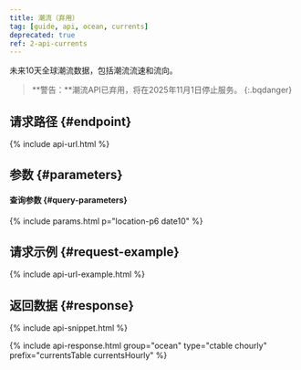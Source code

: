 ```yaml
---
title: 潮流（弃用）
tag: [guide, api, ocean, currents]
deprecated: true
ref: 2-api-currents
---
```


未来10天全球潮流数据，包括潮流流速和流向。

> **警告：**潮流API已弃用，将在2025年11月1日停止服务。
{:.bqdanger}


## 请求路径 {#endpoint}

{% include api-url.html %}

## 参数 {#parameters}

#### 查询参数 {#query-parameters}

{% include params.html p="location-p6 date10" %}

## 请求示例 {#request-example}

{% include api-url-example.html %}

## 返回数据 {#response}

{% include api-snippet.html %}

{% include api-response.html group="ocean" type="ctable chourly" prefix="currentsTable currentsHourly" %}